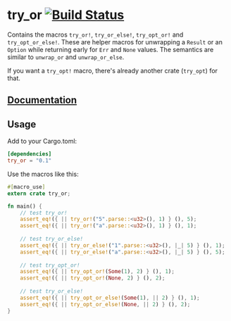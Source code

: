 # try_or [![Build Status](https://travis-ci.org/Mixthos/try_or.svg?branch=master)](https://travis-ci.org/Mixthos/try_or)

Contains the macros `try_or!`, `try_or_else!`, `try_opt_or!` and
`try_opt_or_else!`. These are helper macros for unwrapping a `Result` or an
`Option` while returning early for `Err` and `None` values. The semantics
are similar to `unwrap_or` and `unwrap_or_else`.

If you want a `try_opt!` macro, there's already another crate (`try_opt`)
for that.

## [Documentation](http://mixthos.github.com/try_or)

## Usage

Add to your Cargo.toml:

```toml
[dependencies]
try_or = "0.1"
```

Use the macros like this:

```rust
#[macro_use]
extern crate try_or;

fn main() {
	// test try_or!
	assert_eq!({ || try_or!("5".parse::<u32>(), 1) } (), 5);
	assert_eq!({ || try_or!("a".parse::<u32>(), 1) } (), 1);
	
	// test try_or_else!
	assert_eq!({ || try_or_else!("1".parse::<u32>(), |_| 5) } (), 1);
	assert_eq!({ || try_or_else!("a".parse::<u32>(), |_| 5) } (), 5);
	
	// test try_opt_or!
	assert_eq!({ || try_opt_or!(Some(1), 2) } (), 1);
	assert_eq!({ || try_opt_or!(None, 2) } (), 2);
	
	// test try_or_else!
	assert_eq!({ || try_opt_or_else!(Some(1), || 2) } (), 1);
	assert_eq!({ || try_opt_or_else!(None, || 2) } (), 2);
}
```
